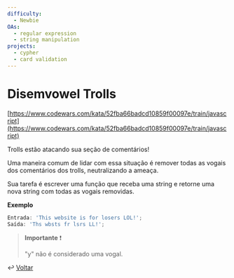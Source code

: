 ```yaml
---
difficulty:
  - Newbie
OAs:
  - regular expression
  - string manipulation
projects:
  - cypher
  - card validation
---
```


# Disemvowel Trolls

[https://www.codewars.com/kata/52fba66badcd10859f00097e/train/javascript](https://www.codewars.com/kata/52fba66badcd10859f00097e/train/javascript)

Trolls estão atacando sua seção de comentários!

Uma maneira comum de lidar com essa situação é remover todas as vogais dos
comentários dos trolls, neutralizando a ameaça.

Sua tarefa é escrever uma função que receba uma string e retorne uma nova string
com todas as vogais removidas.

**Exemplo**

```js
Entrada: 'This website is for losers LOL!';
Saída: 'Ths wbsts fr lsrs LL!';
```

> **Importante** ❗
>
> "y" não é considerado uma vogal.

↩️ [Voltar](../../README.md)
